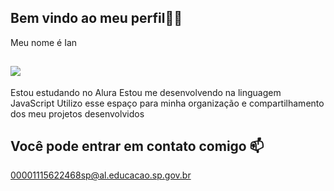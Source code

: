 ## Bem vindo ao meu perfil🐱‍👤
Meu nome é Ian 
## ![](https://tenor.com/pt-BR/view/hammond-god-overwatch-gif-20518142)
Estou estudando no Alura
Estou me desenvolvendo na linguagem JavaScript
Utilizo esse espaço para minha organização e compartilhamento dos meu projetos desenvolvidos
## Você pode entrar em contato comigo 📫
00001115622468sp@al.educacao.sp.gov.br
